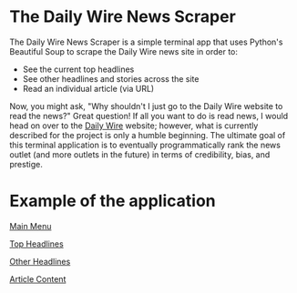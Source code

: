 # The Daily Wire News Scraper

The Daily Wire News Scraper is a simple terminal app that uses Python's Beautiful Soup to scrape the Daily Wire news site in order to:

* See the current top headlines
* See other headlines and stories across the site
* Read an individual article (via URL)

Now, you might ask, "Why shouldn't I just go to the Daily Wire website to read the news?" Great question! If all you want to do is read news, I would head on over to the [Daily Wire](https://www.dailywire.com) website; however, what is currently described for the project is only a humble beginning. The ultimate goal of this terminal application is to eventually programmatically rank the news outlet (and more outlets in the future) in terms of credibility, bias, and prestige.

# Example of the application

[Main Menu](https://github.com/thenicknash/the-daily-wire-news-scraper/blob/master/images/main-menu-daily-wire-scrape.png|alt=DailyWireMainMenu)

[Top Headlines](https://github.com/thenicknash/the-daily-wire-news-scraper/blob/master/images/top-headlines-daily-wire-scrape.png|alt=DailyWireMainMenu)

[Other Headlines](https://github.com/thenicknash/the-daily-wire-news-scraper/blob/master/images/other-headlines-daily-wire-scrape.png|alt=DailyWireMainMenu)

[Article Content](https://github.com/thenicknash/the-daily-wire-news-scraper/blob/master/images/page-content-daily-wire-scrape.png|alt=DailyWireMainMenu)
